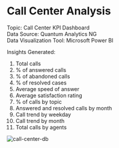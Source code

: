 # Call Center Analysis

Topic: Call Center KPI Dashboard <br/>
Data Source: Quantum Analytics NG <br/>
Data Visualization Tool: Microsoft Power BI <br/>

Insights Generated:
1. Total calls
2. % of answered calls
3. % of abandoned calls
4. % of resolved cases
5. Average speed of answer 
6. Average satisfaction rating
7. % of calls by topic
8. Answered and resolved calls by month
9. Call trend by weekday
10. Call trend by month
11. Total calls by agents 


![call-center-db](https://user-images.githubusercontent.com/88853963/220463418-7ecadfa1-2bfc-4e7c-98de-8f333de3dee6.png)
